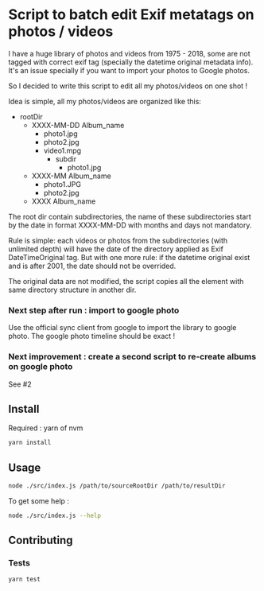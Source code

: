# Script to batch edit Exif metatags on photos / videos

I have a huge library of photos and videos from 1975 - 2018, some are not tagged with correct exif tag (specially the datetime original metadata info). It's an issue specially if you want to import your photos to Google photos.

So I decided to write this script to edit all my photos/videos on one shot !

Idea is simple, all my photos/videos are organized like this: 

+ rootDir
    + XXXX-MM-DD Album_name
        + photo1.jpg
        + photo2.jpg
        + video1.mpg
            + subdir
                + photo1.jpg
    + XXXX-MM Album_name
        + photo1.JPG
        + photo2.jpg
    + XXXX Album_name
  
The root dir contain subdirectories, the name of these subdirectories start by the date in format XXXX-MM-DD with months and days not mandatory.

Rule is simple: each videos or photos from the subdirectories (with unlimited depth) will have the date of the directory applied as Exif DateTimeOriginal tag. But with one more rule: if the datetime original exist and is after 2001, the date should not be overrided. 

The original data are not modified, the script copies all the element with same directory structure in another dir.

### Next step after run : import to google photo

Use the official sync client from google to import the library to google photo.
The google photo timeline should be exact !

### Next improvement : create a second script to re-create albums on google photo

See #2

## Install 

Required : yarn of nvm

```bash
yarn install
```

## Usage

```bash
node ./src/index.js /path/to/sourceRootDir /path/to/resultDir 
```

To get some help : 

```bash
node ./src/index.js --help
```

## Contributing 

### Tests

```bash
yarn test
```
